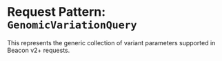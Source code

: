 # Request Pattern: `GenomicVariationQuery`

This represents the generic collection of variant parameters supported in Beacon v2+ requests. 